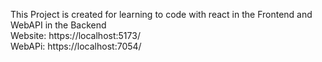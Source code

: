 This Project is created for learning to code with react in the Frontend and WebAPI in the Backend<br />
Website: https://localhost:5173/<br />
WebAPi:  https://localhost:7054/
